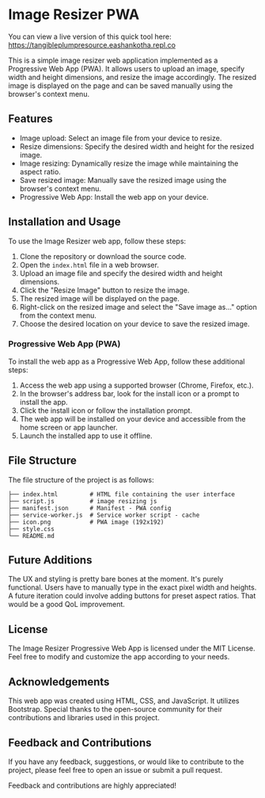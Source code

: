 # Image Resizer PWA

You can view a live version of this quick tool here: https://tangibleplumpresource.eashankotha.repl.co

This is a simple image resizer web application implemented as a Progressive Web App (PWA). It allows users to upload an image, specify width and height dimensions, and resize the image accordingly. The resized image is displayed on the page and can be saved manually using the browser's context menu.

## Features

- Image upload: Select an image file from your device to resize.
- Resize dimensions: Specify the desired width and height for the resized image.
- Image resizing: Dynamically resize the image while maintaining the aspect ratio.
- Save resized image: Manually save the resized image using the browser's context menu.
- Progressive Web App: Install the web app on your device.

## Installation and Usage

To use the Image Resizer web app, follow these steps:

1. Clone the repository or download the source code.
2. Open the `index.html` file in a web browser.
3. Upload an image file and specify the desired width and height dimensions.
4. Click the "Resize Image" button to resize the image.
5. The resized image will be displayed on the page.
6. Right-click on the resized image and select the "Save image as..." option from the context menu.
7. Choose the desired location on your device to save the resized image.

### Progressive Web App (PWA)

To install the web app as a Progressive Web App, follow these additional steps:

1. Access the web app using a supported browser (Chrome, Firefox, etc.).
2. In the browser's address bar, look for the install icon or a prompt to install the app.
3. Click the install icon or follow the installation prompt.
4. The web app will be installed on your device and accessible from the home screen or app launcher.
5. Launch the installed app to use it offline.

## File Structure

The file structure of the project is as follows:

```
├── index.html         # HTML file containing the user interface
├── script.js          # image resizing js
├── manifest.json      # Manifest - PWA config
├── service-worker.js  # Service worker script - cache
├── icon.png           # PWA image (192x192)
├── style.css         
└── README.md         
```

## Future Additions
The UX and styling is pretty bare bones at the moment. It's purely functional. Users have to manually type in the exact pixel width and heights.
A future iteration could involve adding buttons for preset aspect ratios. That would be a good QoL improvement. 

## License

The Image Resizer Progressive Web App is licensed under the MIT License.
Feel free to modify and customize the app according to your needs.

## Acknowledgements

This web app was created using HTML, CSS, and JavaScript. It utilizes Bootstrap. 
Special thanks to the open-source community for their contributions and libraries used in this project.


## Feedback and Contributions

If you have any feedback, suggestions, or would like to contribute to the project, please feel free to open an issue or submit a pull request.

Feedback and contributions are highly appreciated!

